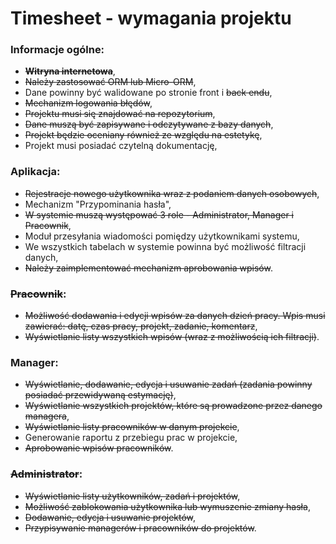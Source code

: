 # Timesheet - wymagania projektu

### Informacje ogólne:
- <s>**Witryna internetowa**</s>,
- <s>Należy zastosować ORM lub Micro-ORM</s>,
- Dane powinny być walidowane po stronie front i <s>back endu</s>,
- <s>Mechanizm logowania błędów</s>,
- <s>Projektu musi się znajdować na repozytorium</s>,
- <s>Dane muszą być zapisywane i odczytywane z bazy danych</s>,
- <s>Projekt będzie oceniany również ze względu na estetykę</s>, 
- Projekt musi posiadać czytelną dokumentację,

### Aplikacja:
- <s>Rejestracje nowego użytkownika wraz z podaniem danych osobowych</s>,
- Mechanizm "Przypominania hasła",
- <s>W systemie muszą występować 3 role - Administrator, Manager i Pracownik</s>,
- Moduł przesyłania wiadomości pomiędzy użytkownikami systemu,
- We wszystkich tabelach w systemie powinna być możliwość filtracji danych,
- <s>Należy zaimplementować mechanizm aprobowania wpisów</s>.

### <s>Pracownik</s>:
- <s>Możliwość dodawania i edycji wpisów za danych dzień pracy. Wpis musi zawierać: datę, czas pracy, projekt, zadanie, komentarz</s>,
- <s>Wyświetlanie listy wszystkich wpisów (wraz z możliwością ich filtracji)</s>.

### Manager:
- <s>Wyświetlanie, dodawanie, edycja i usuwanie zadań (zadania powinny posiadać przewidywaną estymację)</s>,
- <s>Wyświetlanie wszystkich projektów, które są prowadzone przez danego managera</s>, 
- <s>Wyświetlanie listy pracowników w danym projekcie</s>,
- Generowanie raportu z przebiegu prac w projekcie,
- <s>Aprobowanie wpisów pracowników</s>.

### <s>Administrator</s>:
- <s>Wyświetlanie listy użytkowników, zadań i projektów</s>,
- <s>Możliwość zablokowania użytkownika lub wymuszenie zmiany hasła</s>,
- <s>Dodawanie, edycja i usuwanie projektów</s>,
- <s>Przypisywanie managerów i pracowników do projektów</s>.
